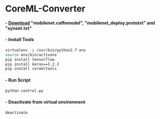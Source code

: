 # CoreML-Converter

#### - [Download](https://github.com/shicai/MobileNet-Caffe) "mobilenet.caffemodel", "mobilenet_deploy.prototxt" and "synset.txt"
#### - Install Tools

```bash
virtualenv -p /usr/bin/python2.7 env
source env/bin/activate
pip install tensorflow
pip install keras==1.2.2
pip install coremltools
```

#### - Run Script

```bash
python control.py
```
#### - Deactivate from virtual environment

```bash
deactivate
```
